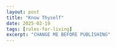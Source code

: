 ```yaml
---
layout: post
title: "Know Thyself"
date: 2025-02-19
tags: [rules-for-living]
excerpt: "CHANGE ME BEFORE PUBLISHING"
---
```

